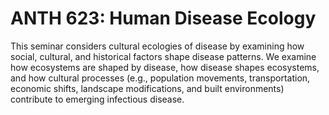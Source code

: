 # ANTH 623: Human Disease Ecology

This seminar considers cultural ecologies of disease by examining how social, cultural, and historical factors shape disease patterns. We examine how ecosystems are shaped by disease, how disease shapes ecosystems, and how cultural processes (e.g., population movements, transportation, economic shifts, landscape modifications, and built environments) contribute to emerging infectious disease.